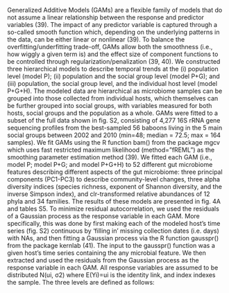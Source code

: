 Generalized Additive Models (GAMs) are a flexible family of models that do not assume a linear relationship between the response and predictor variables (39). The impact of any predictor variable is captured through a so-called smooth function which, depending on the underlying patterns in the data, can be either linear or nonlinear (39). To balance the overfitting/underfitting trade-off, GAMs allow both the smoothness (i.e., how wiggly a given term is) and the effect size of component functions to be controlled through regularization/penalization (39, 40).
We constructed three hierarchical models to describe temporal trends at the (i) population level (model P); (ii) population and the social group level (model P+G); and (iii) population, the social group level, and the individual host level (model P+G+H). The modeled data are hierarchical as microbiome samples can be grouped into those collected from individual hosts, which themselves can be further grouped into social groups, with variables measured for both hosts, social groups and the population as a whole. GAMs were fitted to a subset of the full data shown in fig. S2, consisting of 4,277 16S rRNA gene sequencing profiles from the best-sampled 56 baboons living in the 5 main social groups between 2002 and 2010 (min=48; median = 72.5; max = 164 samples). We fit GAMs using the R function bam() from the package mgcv which uses fast restricted maximum likelihood (method=”fREML”) as the smoothing parameter estimation method (39). We fitted each GAM (i.e., model P; model P+G; and model P+G+H) to 52 different gut microbiome features describing different aspects of the gut microbiome: three principal components (PC1-PC3) to describe community-level changes, three alpha diversity indices (species richness, exponent of Shannon diversity, and the inverse Simpson index), and clr-transformed relative abundances of 12 phyla and 34 families. The results of these models are presented in fig. 4A and tables S5. 
To minimize residual autocorrelation, we used the residuals of a Gaussian process as the response variable in each GAM. More specifically, this was done by first making each of the modeled host’s time series (fig. S2) continuous by ‘filling in’ missing collection dates (i.e. days) with NAs, and then fitting a Gaussian process via the R function gausspr() from the package kernlab (41). The input to the gausspr() function was a given host’s time series containing the any microbial feature. We then extracted and used the residuals from the Gaussian process as the response variable in each GAM.
All response variables are assumed to be distributed N(ui, σ2) where E(Yi)=ui is the identity link, and index   indexes the   sample. The three levels are defined as follows:
